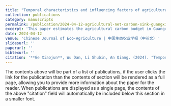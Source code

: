 ```yaml
---
title: "Temporal characteristics and influencing factors of agricultural net carbon sink in Guangxi from 1978 to 2021"
collection: publications
category: manuscripts
permalink: /publication/2024-04-12-agricultural-net-carbon-sink-guangxi
excerpt: 'This paper estimates the agricultural carbon budget in Guangxi from 1978 to 2021, analyzing carbon emissions, carbon sequestration, and net carbon sinks, and identifies key influencing factors using the STIRPAT model.'
date: 2024-04-12
venue: 'Chinese Journal of Eco-Agriculture | 中国生态农业学报（中英文）'
slidesurl: ''
paperurl: ''
bibtexurl: ''
citation: '**Ge Xiaojun**, Wu Dan, Li Shubin, An Qiang. (2024). "Temporal characteristics and influencing factors of agricultural net carbon sink in Guangxi from 1978 to 2021." <i>Chinese Journal of Eco-Agriculture</i>. 32(2): 218-229. DOI: 2096-6237(2024)32:2<218:12NGXN>2.0.TX;2-F'
---
```


The contents above will be part of a list of publications, if the user clicks the link for the publication than the contents of section will be rendered as a full page, allowing you to provide more information about the paper for the reader. When publications are displayed as a single page, the contents of the above "citation" field will automatically be included below this section in a smaller font.
